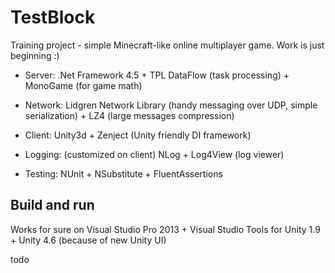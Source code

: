 TestBlock
=========

Training project - simple Minecraft-like online multiplayer game. Work is just beginning :)

* Server: .Net Framework 4.5 + TPL DataFlow (task processing) + MonoGame (for game math)

* Network: Lidgren Network Library (handy messaging over UDP, simple serialization) + LZ4 (large messages compression)

* Client: Unity3d + Zenject (Unity friendly DI framework)

* Logging: (customized on client) NLog + Log4View (log viewer)

* Testing: NUnit + NSubstitute + FluentAssertions

Build and run
-------------

Works for sure on Visual Studio Pro 2013 + Visual Studio Tools for Unity 1.9 + Unity 4.6 (because of new Unity UI)

todo
